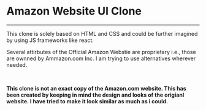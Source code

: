 <h1>Amazon Website UI Clone</h1>
<hr>
<p>This clone is solely based on HTML and CSS and could be further imagined by using JS frameworks like react.</p>
<p>Several attirbutes of the Official Amazon Webstie are proprietary i.e., those are ownned by Ammazon.com Inc. I am trying to use alternatives wherever needed.</p>
<br>
<p><b>This clone is not an exact copy of the Amazon.com website. This has been created by keeping in mind the design and looks of the origianl website. I have tried to make it look similar as much as i could.</b></p>

